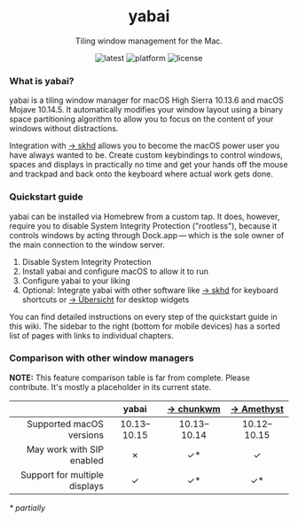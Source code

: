 <h1 align="center">yabai</h1>
<p align="center">Tiling window management for the Mac.</p>
<p align="center">
    <img src="https://badgen.net/github/release/koekeishiya/yabai?label=Release&color=black" alt="latest">
    <img src="https://badgen.net/badge/Platform/macOS?color=black" alt="platform">
    <img src="https://badgen.net/badge/License/MIT?color=black" alt="license">
</p>

### What is yabai?

yabai is a tiling window manager for macOS High Sierra 10.13.6 and macOS Mojave 10.14.5. It automatically modifies your window layout using a binary space partitioning algorithm to allow you to focus on the content of your windows without distractions.

Integration with [&rightarrow;&nbsp;skhd][gh-skhd] allows you to become the macOS power user you have always wanted to be. Create custom keybindings to control windows, spaces and displays in practically no time and get your hands off the mouse and trackpad and back onto the keyboard where actual work gets done.

### Quickstart guide

yabai can be installed via Homebrew from a custom tap. It does, however, require you to disable System Integrity Protection ("rootless"), because it controls windows by acting through Dock.app&thinsp;—&thinsp;which is the sole owner of the main connection to the window server.

1. Disable System Integrity Protection
2. Install yabai and configure macOS to allow it to run
3. Configure yabai to your liking
4. Optional: Integrate yabai with other software like [&rightarrow;&nbsp;skhd][gh-skhd] for keyboard shortcuts or [&rightarrow;&nbsp;Übersicht][gh-uebersicht] for desktop widgets

You can find detailed instructions on every step of the quickstart guide in this wiki. The sidebar to the right (bottom for mobile devices) has a sorted list of pages with links to individual chapters. 

### Comparison with other window managers

**NOTE:** This feature comparison table is far from complete. Please contribute. It's mostly a placeholder in its current state.

<!-- 
Useful HTML entities for this table:
- Check mark symbol: &#10003;
- Ballot X symbol:   &#10007;
--->

||yabai|[&rightarrow;&nbsp;chunkwm][gh-chunkwm]|[&rightarrow;&nbsp;Amethyst][gh-amethyst]|
|-:|:-:|:-:|:-:|
|Supported macOS versions|10.13–10.15|10.13–10.14|10.12–10.15|
|May work with SIP enabled|&#10007;|&#10003;*|&#10003;|
|Support for multiple displays|&#10003;|&#10003;*|&#10003;*|

*\* partially*

[gh-skhd]: https://github.com/koekeishiya/skhd
[gh-uebersicht]: https://github.com/felixhageloh/uebersicht
[gh-chunkwm]: https://github.com/koekeishiya/chunkwm
[gh-amethyst]: https://github.com/ianyh/Amethyst